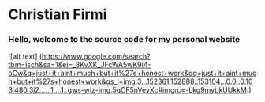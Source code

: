 

# Christian Firmi

### Hello, welcome to the source code for my personal website


![alt text] (https://www.google.com/search?tbm=isch&sa=1&ei=_8KvXK_JFcWA5wK9i4-oCw&q=just+it+aint+much+but+it%27s+honest+work&oq=just+it+aint+much+but+it%27s+honest+work&gs_l=img.3...152361.152888..153104...0.0..0.103.480.3j2......1....1..gws-wiz-img.5qCF5nVevXc#imgrc=-Lkg9mybkUUkkM:)

